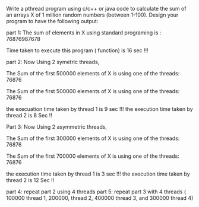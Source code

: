 Write a pthread program using  c/c++ or java code to calculate the sum of an arrays X of 1 million random numbers (between 1-100). Design  your program to have the following output:



part 1: The sum of elements in X using standard programing is : 76876987678

Time taken to execute this program ( function)  is 16 sec !!!


part 2: Now Using 2 symetric threads, 

The Sum of the first 500000  elements of X is using one of the threads:  76876


The Sum of the first 500000  elements of X is using one of the threads:  76876

the execuation time taken by thread 1 is 9 sec !!!
the execution time taken by thread 2 is 8 Sec !!


Part 3: Now Using 2 asymmetric  threads, 

The Sum of the first 300000  elements of X is using one of the threads:  76876


The Sum of the first 700000  elements of X is using one of the threads:  76876

the execution time taken by thread 1 is 3 sec !!!
the execution time taken by thread 2 is 12 Sec !!

part 4: repeat part 2 using 4 threads
part 5: repeat part 3 with 4 threads ( 100000 thread 1, 200000, thread 2, 400000 thread 3, and 300000 thread 4)
